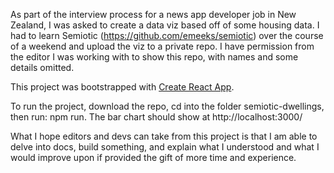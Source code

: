 As part of the interview process for a news app developer job in New Zealand, I was asked to create a data viz based off of some housing data. I had to learn Semiotic (https://github.com/emeeks/semiotic) over the course of a weekend and upload the viz to a private repo. I have permission from the editor I was working with to show this repo, with names and some details omitted. 

This project was bootstrapped with [Create React App](https://github.com/facebookincubator/create-react-app).

To run the project, download the repo, cd into the folder semiotic-dwellings, then run: npm run. The bar chart should show at http://localhost:3000/

What I hope editors and devs can take from this project is that I am able to delve into docs, build something, and explain what I understood and what I would improve upon if provided the gift of more time and experience. 

